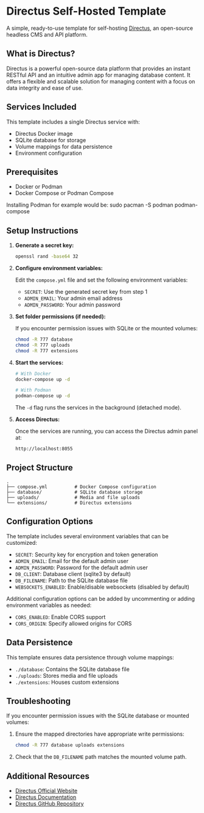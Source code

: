 # Directus Self-Hosted Template

A simple, ready-to-use template for self-hosting [Directus](https://directus.io/), an open-source headless CMS and API platform.

## What is Directus?

Directus is a powerful open-source data platform that provides an instant RESTful API and an intuitive admin app for managing database content. It offers a flexible and scalable solution for managing content with a focus on data integrity and ease of use.

## Services Included

This template includes a single Directus service with:

- Directus Docker image
- SQLite database for storage
- Volume mappings for data persistence
- Environment configuration

## Prerequisites

- Docker or Podman
- Docker Compose or Podman Compose

Installing Podman for example would be: sudo pacman -S podman podman-compose

## Setup Instructions

1. **Generate a secret key:**
   ```bash
   openssl rand -base64 32
   ```

2. **Configure environment variables:**

   Edit the `compose.yml` file and set the following environment variables:
   - `SECRET`: Use the generated secret key from step 1
   - `ADMIN_EMAIL`: Your admin email address
   - `ADMIN_PASSWORD`: Your admin password

3. **Set folder permissions (if needed):**

   If you encounter permission issues with SQLite or the mounted volumes:
   ```bash
   chmod -R 777 database
   chmod -R 777 uploads
   chmod -R 777 extensions
   ```

4. **Start the services:**
   ```bash
   # With Docker
   docker-compose up -d

   # With Podman
   podman-compose up -d
   ```

   The `-d` flag runs the services in the background (detached mode).

5. **Access Directus:**

   Once the services are running, you can access the Directus admin panel at:
   ```
   http://localhost:8055
   ```

## Project Structure

```
.
├── compose.yml          # Docker Compose configuration
├── database/            # SQLite database storage
├── uploads/             # Media and file uploads
└── extensions/          # Directus extensions
```

## Configuration Options

The template includes several environment variables that can be customized:

- `SECRET`: Security key for encryption and token generation
- `ADMIN_EMAIL`: Email for the default admin user
- `ADMIN_PASSWORD`: Password for the default admin user
- `DB_CLIENT`: Database client (sqlite3 by default)
- `DB_FILENAME`: Path to the SQLite database file
- `WEBSOCKETS_ENABLED`: Enable/disable websockets (disabled by default)

Additional configuration options can be added by uncommenting or adding environment variables as needed:
- `CORS_ENABLED`: Enable CORS support
- `CORS_ORIGIN`: Specify allowed origins for CORS

## Data Persistence

This template ensures data persistence through volume mappings:

- `./database`: Contains the SQLite database file
- `./uploads`: Stores media and file uploads
- `./extensions`: Houses custom extensions

## Troubleshooting

If you encounter permission issues with the SQLite database or mounted volumes:

1. Ensure the mapped directories have appropriate write permissions:
   ```bash
   chmod -R 777 database uploads extensions
   ```

2. Check that the `DB_FILENAME` path matches the mounted volume path.

## Additional Resources

- [Directus Official Website](https://directus.io/)
- [Directus Documentation](https://docs.directus.io/)
- [Directus GitHub Repository](https://github.com/directus/directus)
